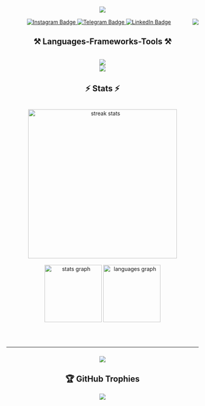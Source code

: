 <h3 align="center">
    <img src="https://readme-typing-svg.herokuapp.com/?font=Righteous&size=25&center=true&vCenter=true&width=500&height=70&duration=4000&lines=Hi+my+name+is;+Hayotillo;+and+I'm+.net+developer!">
</h3>
<img align="right" src="https://visitor-badge.laobi.icu/badge?page_id=tursunboev.tursunboev.issue.1" />

<!--
**tursunboev/tursunboev** is a ✨ _special_ ✨ repository because its `README.md` (this file) appears on your GitHub profile.

Here are some ideas to get you started:

- 🔭 I’m currently working on ...
- 🌱 I’m currently learning ...
- 👯 I’m looking to collaborate on ...
- 🤔 I’m looking for help with ...
- 💬 Ask me about ...
- 📫 How to reach me: ...
- 😄 Pronouns: ...
- ⚡ Fun fact: ...
-->

<div align="center">
  <div id="badges">
    <a href="https://www.instagram.com/tursunboev_0227/">
      <img src="https://img.shields.io/badge/Instagram-purple?style=for-the-badge&logo=instagram&logoColor=white" alt="Instagram Badge"/>
    </a> 
    <a href="https://t.me/hayotilla_tursunbaev">
      <img src="https://img.shields.io/badge/Telegram-blue?style=for-the-badge&logo=telegram&logoColor=white" alt="Telegram Badge"/>
    </a>
    <a href="https://www.linkedin.com/in/tursunboev?utm_source=share&utm_campaign=share_via&utm_content=profile&utm_medium=android_app">
      <img src="https://img.shields.io/badge/LinkedIn-blue?style=for-the-badge&logo=linkedin&logoColor=white" alt="LinkedIn Badge"/>
    </a>
  </div>
</div>

<h2 align="center">⚒ Languages-Frameworks-Tools ⚒</h2>
<br/>
<div align="center">
    <img src="https://skillicons.dev/icons?i=git,github,postgresql,python,cpp,c,dotnet" /><br>
    <img src="https://skillicons.dev/icons?i=mongodb,mysql,csh" /><br>
</div>

<h2 align="center">⚡️ Stats ⚡️</h2>
<br>
<div align="center">
  <img width="390" src="https://streak-stats.demolab.com/?user=Tursunboev0227&count_private=true&theme=react&border_radius=10" alt="streak stats"/>
  
  <br/>
 <br/>
  <div align="center">
  <img src="https://github-readme-stats.vercel.app/api?username=Tursunboev0227&hide_title=false&hide_rank=false&show_icons=true&include_all_commits=true&count_private=true&disable_animations=false&theme=dracula&locale=en&hide_border=false&order=1" height="150" alt="stats graph"  />
  <img src="https://github-readme-stats.vercel.app/api/top-langs?username=Tursunboev0227&locale=en&hide_title=false&layout=compact&card_width=320&langs_count=5&theme=dracula&hide_border=false&order=2" height="150" alt="languages graph"  />

  
<br/><br/>
<hr/>

<h3 align="center">
    <img src="https://readme-typing-svg.herokuapp.com/?font=Righteous&size=25&center=true&vCenter=true&width=500&height=70&duration=4000&lines=Thanks+for+visiting!+✌️;+Shoot+me+a+message;+on+telegram+,+instagram+and+linkedin!;I'm+always+down+to+collab+!">
</h3>

## 🏆 GitHub Trophies
![](https://github-profile-trophy.vercel.app/?username=Tursunboev0227&theme=radical&no-frame=true&no-bg=true&margin-w=4)

